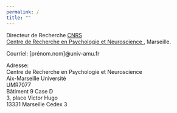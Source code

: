 ```yaml
---
permalink: /
title: ""
---
```


Directeur de Recherche 
[CNRS](https://www.cnrs.fr/fr/page-daccueil "CNRS")\
[Centre de Recherche en Psychologie et Neuroscience ](https://crpn.univ-amu.fr/fr "CRPN"), Marseille.

Courriel: [prénom.nom]@univ-amu.fr

Adresse:\
Centre de Recherche en Psychologie et Neuroscience \
Aix-Marseille Université\
UMR7077\
Bâtiment 9 Case D\
3, place Victor Hugo\
13331 Marseille Cedex 3
